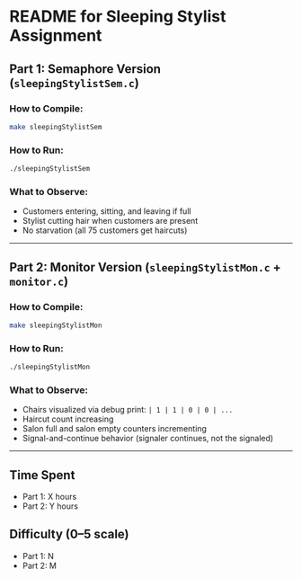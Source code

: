# README for Sleeping Stylist Assignment

## Part 1: Semaphore Version (`sleepingStylistSem.c`)

### How to Compile:
```bash
make sleepingStylistSem
```

### How to Run:
```bash
./sleepingStylistSem
```

### What to Observe:
- Customers entering, sitting, and leaving if full
- Stylist cutting hair when customers are present
- No starvation (all 75 customers get haircuts)

---

## Part 2: Monitor Version (`sleepingStylistMon.c` + `monitor.c`)

### How to Compile:
```bash
make sleepingStylistMon
```

### How to Run:
```bash
./sleepingStylistMon
```

### What to Observe:
- Chairs visualized via debug print: `| 1 | 1 | 0 | 0 | ...`
- Haircut count increasing
- Salon full and salon empty counters incrementing
- Signal-and-continue behavior (signaler continues, not the signaled)

---

## Time Spent
- Part 1: X hours
- Part 2: Y hours

## Difficulty (0–5 scale)
- Part 1: N
- Part 2: M